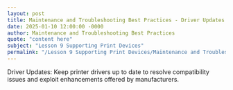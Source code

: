 ```yaml
---
layout: post
title: Maintenance and Troubleshooting Best Practices - Driver Updates
date: 2025-01-10 12:00:00 -0000
author: Maintenance and Troubleshooting Best Practices
quote: "content here"
subject: "Lesson 9 Supporting Print Devices"
permalink: "/Lesson 9 Supporting Print Devices/Maintenance and Troubleshooting Best Practices/Maintenance and Troubleshooting Best Practices - Driver Updates"
---
```


Driver Updates: Keep printer drivers up to date to resolve compatibility issues and exploit enhancements offered by manufacturers.
